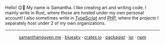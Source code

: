 Hello! 😊👋 My name is Samantha. I like creating art and writing code. I mainly write in Rust, where those are hosted under my own personal account! I also sometimes write in [TypeScript](https://github.com/nc-js) and [PHP](https://github.com/php-lights), where the projects I separately host under 2 of my own organizations. 

----

<p align="center">
  <a href="https://samanthanguyen.me">samanthanguyen.me</a> · <a href="https://bsky.app/profile/samanthanguyen.me">bluesky</a> · <a href="https://crates.io/users/neoncitylights">crates.io</a> · <a href="https://packagist.org/users/neoncitylights/packages/">packagist</a> · <a href="https://jsr.io/@nc">jsr</a> · <a href="https://www.npmjs.com/~neoncitylights">npm</a>
</p>
